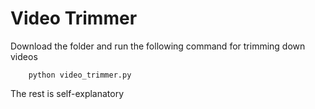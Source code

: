 # Video Trimmer
Download the folder and run the following command for trimming down videos
```
    python video_trimmer.py
```
The rest is self-explanatory
